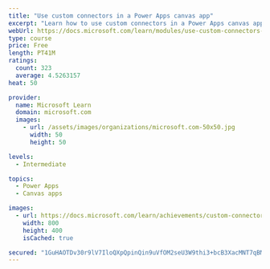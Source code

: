 ```yaml
---
title: "Use custom connectors in a Power Apps canvas app"
excerpt: "Learn how to use custom connectors in a Power Apps canvas app."
webUrl: https://docs.microsoft.com/learn/modules/use-custom-connectors-in-powerapps-canvas-app/
type: course
price: Free
length: PT41M
ratings:
  count: 323
  average: 4.5263157
heat: 50

provider:
  name: Microsoft Learn
  domain: microsoft.com
  images:
    - url: /assets/images/organizations/microsoft.com-50x50.jpg
      width: 50
      height: 50

levels:
  - Intermediate

topics:
  - Power Apps
  - Canvas apps

images:
  - url: https://docs.microsoft.com/learn/achievements/custom-connectors-social.png
    width: 800
    height: 400
    isCached: true

secured: "1GuHAOTDv30r9lV7IloQXpQpinQin9uVfOM2seU3W9thi3+bcB3XacMNT7qBMBqC2kiaiOZ6Dgs09rSVDN4a3Y709O+Ihhu/QCzezEFk3X/+RDLj6r4IEb2q7hx6mwvpSWuFFqo9ZGrOcU/Z9xY/nxajE7OMJExXciu6BB9PRBVY26S+xf2iyiXsV9ora6rxSiXEHusLaOzPb9QEql0fzy7Qfo7NtF7SWhmgezA7FA6P4NLTkzoNPe77VjQVUQNhSmh8/mG8jEN97TnGIowzYqlRu94yoMg2CUE5x764pI47ROWW1PTimhISH9yw0rBe+k7mz30dKQBr71yTm2qBjeRbZSiegoj/w8C4ywZt3YRdaxuTC6mvt0dWRlp1+D8nVnKpVyoF5AEmmnMueaYlqq8pTBzldWTyTtvKJtp3F2c=;60v6Z47SzsCrsp8xH1l+Gg=="
---
```


